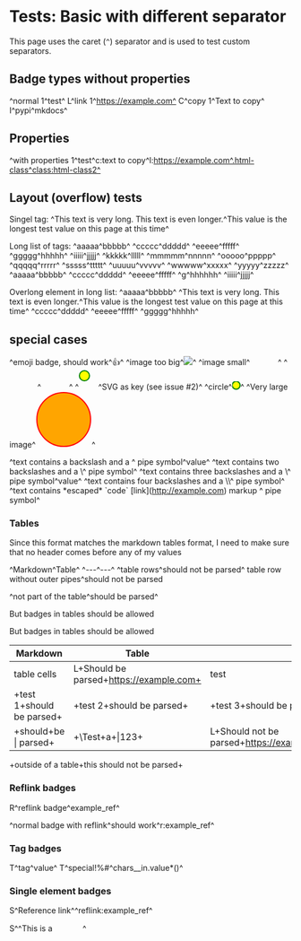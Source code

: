 # Tests: Basic with different separator

This page uses the caret (`^`) separator and is used to test custom separators.

<style>
    /* For for debugging the layout  */
    .badge-group {
        border: 1px solid red;
    }
</style>


## Badge types without properties

^normal 1^test^
L^link 1^https://example.com^
C^copy 1^Text to copy^
I^pypi^mkdocs^

## Properties

^with properties 1^test^c:text to copy^l:https://example.com^.html-class^class:html-class2^

## Layout (overflow) tests

Singel tag:
^This text is very long. This text is even longer.^This value is the longest test value on this page at this time^

Long list of tags:
^aaaaa^bbbbb^
^ccccc^ddddd^
^eeeee^fffff^
^ggggg^hhhhh^
^iiiii^jjjjj^
^kkkkk^lllll^
^mmmmm^nnnnn^
^ooooo^ppppp^
^qqqqq^rrrrr^
^sssss^ttttt^
^uuuuu^vvvvv^
^wwwww^xxxxx^
^yyyyy^zzzzz^
^aaaaa^bbbbb^
^ccccc^ddddd^
^eeeee^fffff^
^g^hhhhhh^
^iiiii^jjjjj^

Overlong element in long list:
^aaaaa^bbbbb^
^This text is very long. This text is even longer.^This value is the longest test value on this page at this time^
^ccccc^ddddd^
^eeeee^fffff^
^ggggg^hhhhh^


## special cases

^emoji badge, should work^👍^
^image too big^<img src="/assets/img/test.png">^
^image small^<img src="/assets/img/test.png" width=50 height=15>^
^<img src="/assets/img/test.png" width=50 height=15>^<img src="/assets/img/test.png" width=50 height=15>^
^<svg width="35" height="35"><circle cx="10" cy="10" r="9" stroke="green" stroke-width="2" fill="yellow" /></svg>^SVG as key (see issue #2)^
^circle^<svg width="15" height="15"><circle cx="7" cy="7" r="7" stroke="green" stroke-width="2" fill="yellow" /></svg>^
^Very large image^<svg width="100" height="100"><circle cx="50" cy="50" r="48" stroke="red" stroke-width="2" fill="orange" /></svg>^




^text contains a backslash and a \^ pipe symbol^value^
^text contains two backslashes and a \\^ pipe symbol^
^text contains three backslashes and a \\\^ pipe symbol^value^
^text contains four backslashes and a \\\\^ pipe symbol^
^text contains \*escaped\* \`code\` \[link\](http://example.com) markup \^ pipe symbol^

### Tables

Since this format matches the markdown tables format, I need to make sure that no header comes before any of my values

^Markdown^Table^
^---^---^
^table rows^should not be parsed^
table row without outer pipes^should not be parsed

^not part of the table^should be parsed^

But badges in tables should be allowed

But badges in tables should be allowed

|Markdown|Table||
|---|---|---|
|table cells| L+Should be parsed+https://example.com+ |test|
|+test 1+should be parsed+| +test 2+should be parsed+ |+test 3+should be parsed+|
|+should+be \| parsed+ | +\\Test\+a+\|123+ | L+Should not be parsed+https://example.com+a ||

+outside of a table+this should not be parsed+


### Reflink badges

R^reflink badge^example_ref^

^normal badge with reflink^should work^r:example_ref^

[example_ref]: https://www.example.com


### Tag badges

T^tag^value^
T^special!%#^chars__in.value*()^


### Single element badges

S^Reference link^^reflink:example_ref^

S^^This is a <img src="/assets/img/test.png" width=50 height=15>^


